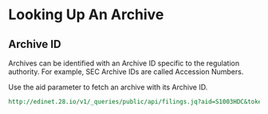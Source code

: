 Looking Up An Archive
=====================

Archive ID
----------

Archives can be identified with an Archive ID specific to the regulation authority. For example, SEC Archive IDs are called Accession Numbers.

Use the aid parameter to fetch an archive with its Archive ID.

```REST
http://edinet.28.io/v1/_queries/public/api/filings.jq?aid=S1003HDC&token=c3049752-4d35-43da-82a2-f89f1b06f7a4
```
